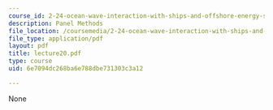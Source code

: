 ```yaml
---
course_id: 2-24-ocean-wave-interaction-with-ships-and-offshore-energy-systems-13-022-spring-2002
description: Panel Methods
file_location: /coursemedia/2-24-ocean-wave-interaction-with-ships-and-offshore-energy-systems-13-022-spring-2002/6e7094dc268ba6e788dbe731303c3a12_lecture20.pdf
file_type: application/pdf
layout: pdf
title: lecture20.pdf
type: course
uid: 6e7094dc268ba6e788dbe731303c3a12

---
```

None